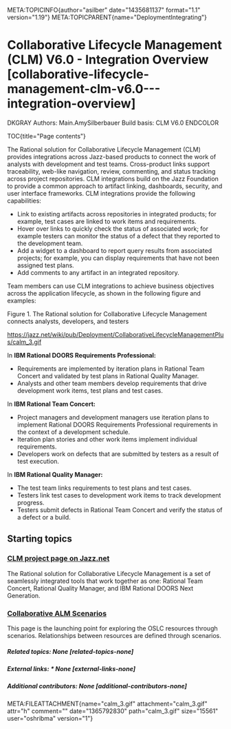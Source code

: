 META:TOPICINFO{author="asilber" date="1435681137" format="1.1"
version="1.19"} META:TOPICPARENT{name="DeploymentIntegrating"}

# Collaborative Lifecycle Management (CLM) V6.0 - Integration Overview [collaborative-lifecycle-management-clm-v6.0---integration-overview]

DKGRAY Authors: Main.AmySilberbauer Build basis: CLM V6.0 ENDCOLOR

TOC{title="Page contents"}

The Rational solution for Collaborative Lifecycle Management (CLM)
provides integrations across Jazz-based products to connect the work of
analysts with development and test teams. Cross-product links support
traceability, web-like navigation, review, commenting, and status
tracking across project repositories. CLM integrations build on the Jazz
Foundation to provide a common approach to artifact linking, dashboards,
security, and user interface frameworks. CLM integrations provide the
following capabilities:

-   Link to existing artifacts across repositories in integrated
    products; for example, test cases are linked to work items and
    requirements.
-   Hover over links to quickly check the status of associated work; for
    example testers can monitor the status of a defect that they
    reported to the development team.
-   Add a widget to a dashboard to report query results from associated
    projects; for example, you can display requirements that have not
    been assigned test plans.
-   Add comments to any artifact in an integrated repository.

Team members can use CLM integrations to achieve business objectives
across the application lifecycle, as shown in the following figure and
examples:

Figure 1. The Rational solution for Collaborative Lifecycle Management
connects analysts, developers, and testers

<https://jazz.net/wiki/pub/Deployment/CollaborativeLifecycleManagementPlus/calm_3.gif>

In **IBM Rational DOORS Requirements Professional:**

-   Requirements are implemented by iteration plans in Rational Team
    Concert and validated by test plans in Rational Quality Manager.
-   Analysts and other team members develop requirements that drive
    development work items, test plans and test cases.

In **IBM Rational Team Concert:**

-   Project managers and development managers use iteration plans to
    implement Rational DOORS Requirements Professional requirements in
    the context of a development schedule.
-   Iteration plan stories and other work items implement individual
    requirements.
-   Developers work on defects that are submitted by testers as a result
    of test execution.

In **IBM Rational Quality Manager:**

-   The test team links requirements to test plans and test cases.
-   Testers link test cases to development work items to track
    development progress.
-   Testers submit defects in Rational Team Concert and verify the
    status of a defect or a build.

## Starting topics

### [CLM project page on Jazz.net](https://jazz.net/products/clm/)

The Rational solution for Collaborative Lifecycle Management is a set of
seamlessly integrated tools that work together as one: Rational Team
Concert, Rational Quality Manager, and IBM Rational DOORS Next
Generation.

### [Collaborative ALM Scenarios](http://open-services.net/bin/view/Main/CalmHome)

This page is the launching point for exploring the OSLC resources
through scenarios. Relationships between resources are defined through
scenarios.

##### Related topics: None [related-topics-none]

##### External links: \* None [external-links-none]

##### Additional contributors: None [additional-contributors-none]

META:FILEATTACHMENT{name="calm_3.gif" attachment="calm_3.gif" attr="h"
comment="" date="1365792830" path="calm_3.gif" size="15561"
user="oshribma" version="1"}
